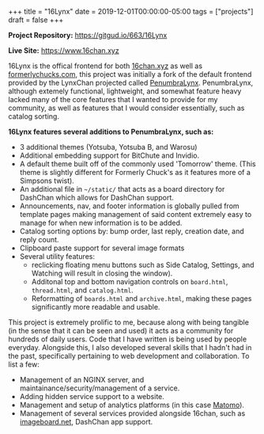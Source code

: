 +++
title = "16Lynx"
date = 2019-12-01T00:00:00-05:00
tags = ["projects"]
draft = false
+++

**Project Repository:** <https://gitgud.io/663/16Lynx>

**Live Site:** <https://www.16chan.xyz>

16Lynx is the offical frontend for both [16chan.xyz](https://16chan.xyz/) as well as
[formerlychucks.com](https://formerlychucks.com/), this project was initially a fork of the
default frontend provided by the LynxChan projected called
[PenumbraLynx](https://formerlychucks.com/). PenumbraLynx, although extemely functional,
lightweight, and somewhat feature heavy lacked many of the core
features that I wanted to provide for my community, as well as
features that I would consider essentially, such as catalog
sorting.

**16Lynx features several additions to PenumbraLynx, such as:**

-   3 additional themes (Yotsuba, Yotsuba B, and Warosu)
-   Additional embedding support for BitChute and Invidio.
-   A default theme built off of the commonly used 'Tomorrow'
    theme. (This theme is slightly different for Formerly Chuck's as it
    features more of a Simpsons twist).
-   An additional file in `~/static/` that acts as a board directory
    for DashChan which allows for DashChan support.
-   Announcements, nav, and footer information is globally pulled
    from template pages making management of said content extremely
    easy to manage for when new information is to be added.
-   Catalog sorting options by: bump order, last reply, creation date,
    and reply count.
-   Clipboard paste support for several image formats
-   Several utility features:
    -   reclicking floating menu buttons such as Side Catalog,
        Settings, and Watching will result in closing the window).
    -   Additonal top and bottom navigation controls on `board.html`,
        `thread.html`, and `catalog.html`.
    -   Reformatting of `boards.html` and `archive.html`, making
        these pages significantly more readable and usable.

This project is extremely prolific to me, because along with being
tangible (in the sense that it can be seen and used) it acts as a
community for hundreds of daily users. Code that I have written is
being used by people everyday. Alongside this, I also developed
several skills that I hadn't had in the past, specifically pertaining
to web development and collaboration. To list a few:

-   Management of an NGINX server, and maintainance/security/management
    of a service.
-   Adding hidden service support to a website.
-   Management and setup of analytics platforms (in this case [Matomo](https://matomo.org)).
-   Management of several services provided alongside 16chan, such as
    [imageboard.net](https://imageboard.net/), DashChan app support.